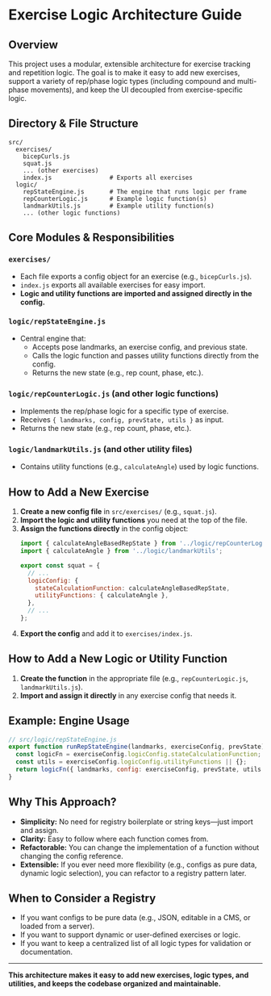 # Exercise Logic Architecture Guide

## Overview

This project uses a modular, extensible architecture for exercise tracking and repetition logic. The goal is to make it easy to add new exercises, support a variety of rep/phase logic types (including compound and multi-phase movements), and keep the UI decoupled from exercise-specific logic.

## Directory & File Structure

```
src/
  exercises/
    bicepCurls.js
    squat.js
    ... (other exercises)
    index.js                # Exports all exercises
  logic/
    repStateEngine.js       # The engine that runs logic per frame
    repCounterLogic.js      # Example logic function(s)
    landmarkUtils.js        # Example utility function(s)
    ... (other logic functions)
```

## Core Modules & Responsibilities

### `exercises/`
- Each file exports a config object for an exercise (e.g., `bicepCurls.js`).
- `index.js` exports all available exercises for easy import.
- **Logic and utility functions are imported and assigned directly in the config.**

### `logic/repStateEngine.js`
- Central engine that:
  - Accepts pose landmarks, an exercise config, and previous state.
  - Calls the logic function and passes utility functions directly from the config.
  - Returns the new state (e.g., rep count, phase, etc.).

### `logic/repCounterLogic.js` (and other logic functions)
- Implements the rep/phase logic for a specific type of exercise.
- Receives `{ landmarks, config, prevState, utils }` as input.
- Returns the new state (e.g., rep count, phase, etc.).

### `logic/landmarkUtils.js` (and other utility files)
- Contains utility functions (e.g., `calculateAngle`) used by logic functions.

## How to Add a New Exercise

1. **Create a new config file** in `src/exercises/` (e.g., `squat.js`).
2. **Import the logic and utility functions** you need at the top of the file.
3. **Assign the functions directly** in the config object:
   ```js
   import { calculateAngleBasedRepState } from '../logic/repCounterLogic';
   import { calculateAngle } from '../logic/landmarkUtils';

   export const squat = {
     // ...
     logicConfig: {
       stateCalculationFunction: calculateAngleBasedRepState,
       utilityFunctions: { calculateAngle },
     },
     // ...
   };
   ```
4. **Export the config** and add it to `exercises/index.js`.

## How to Add a New Logic or Utility Function

1. **Create the function** in the appropriate file (e.g., `repCounterLogic.js`, `landmarkUtils.js`).
2. **Import and assign it directly** in any exercise config that needs it.

## Example: Engine Usage

```js
// src/logic/repStateEngine.js
export function runRepStateEngine(landmarks, exerciseConfig, prevState) {
  const logicFn = exerciseConfig.logicConfig.stateCalculationFunction;
  const utils = exerciseConfig.logicConfig.utilityFunctions || {};
  return logicFn({ landmarks, config: exerciseConfig, prevState, utils });
}
```

## Why This Approach?
- **Simplicity:** No need for registry boilerplate or string keys—just import and assign.
- **Clarity:** Easy to follow where each function comes from.
- **Refactorable:** You can change the implementation of a function without changing the config reference.
- **Extensible:** If you ever need more flexibility (e.g., configs as pure data, dynamic logic selection), you can refactor to a registry pattern later.

## When to Consider a Registry
- If you want configs to be pure data (e.g., JSON, editable in a CMS, or loaded from a server).
- If you want to support dynamic or user-defined exercises or logic.
- If you want to keep a centralized list of all logic types for validation or documentation.

---

**This architecture makes it easy to add new exercises, logic types, and utilities, and keeps the codebase organized and maintainable.** 
